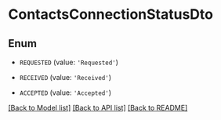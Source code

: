 # ContactsConnectionStatusDto


## Enum

* `REQUESTED` (value: `'Requested'`)

* `RECEIVED` (value: `'Received'`)

* `ACCEPTED` (value: `'Accepted'`)

[[Back to Model list]](../README.md#documentation-for-models) [[Back to API list]](../README.md#documentation-for-api-endpoints) [[Back to README]](../README.md)


